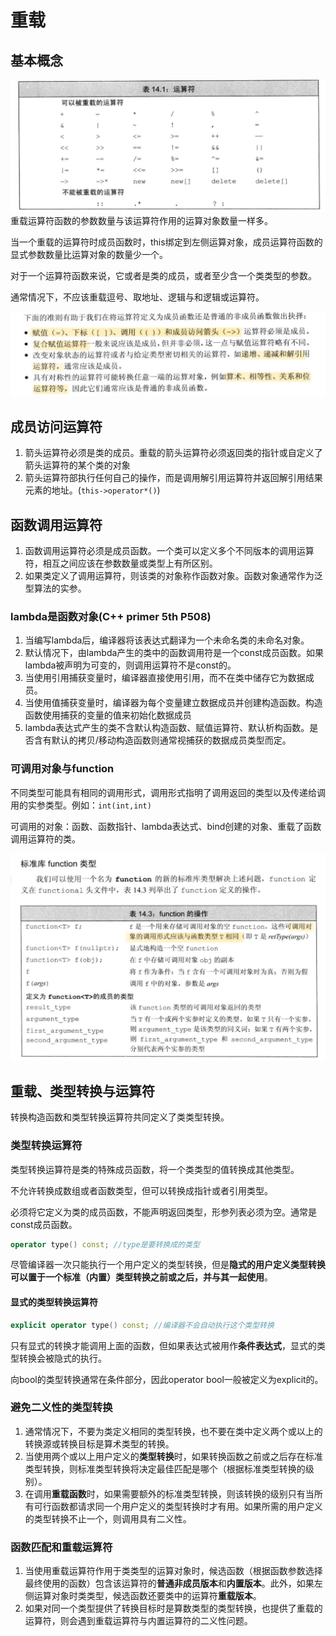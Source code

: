 # 重载
## 基本概念
![](image/IMG_1019.PNG)
重载运算符函数的参数数量与该运算符作用的运算对象数量一样多。

当一个重载的运算符时成员函数时，this绑定到左侧运算对象，成员运算符函数的显式参数数量比运算对象的数量少一个。

对于一个运算符函数来说，它或者是类的成员，或者至少含一个类类型的参数。

通常情况下，不应该重载逗号、取地址、逻辑与和逻辑或运算符。

![](image/IMG_1017.PNG)

## 成员访问运算符
1. 箭头运算符必须是类的成员。重载的箭头运算符必须返回类的指针或自定义了箭头运算符的某个类的对象
2. 箭头运算符部执行任何自己的操作，而是调用解引用运算符并返回解引用结果元素的地址。(`this->operator*()`)

## 函数调用运算符
1. 函数调用运算符必须是成员函数。一个类可以定义多个不同版本的调用运算符，相互之间应该在参数数量或类型上有所区别。
2. 如果类定义了调用运算符，则该类的对象称作函数对象。函数对象通常作为泛型算法的实参。
### lambda是函数对象(C++ primer 5th P508)
1. 当编写lambda后，编译器将该表达式翻译为一个未命名类的未命名对象。
2. 默认情况下，由lambda产生的类中的函数调用符是一个const成员函数。如果lambda被声明为可变的，则调用运算符不是const的。
3. 当使用引用捕获变量时，编译器直接使用引用，而不在类中储存它为数据成员。
4. 当使用值捕获变量时，编译器为每个变量建立数据成员并创建构造函数。构造函数使用捕获的变量的值来初始化数据成员
5. lambda表达式产生的类不含默认构造函数、赋值运算符、默认析构函数。是否含有默认的拷贝/移动构造函数则通常视捕获的数据成员类型而定。

### 可调用对象与function
不同类型可能具有相同的调用形式，调用形式指明了调用返回的类型以及传递给调用的实参类型。例如：`int(int,int)`

可调用的对象：函数、函数指针、lambda表达式、bind创建的对象、重载了函数调用运算符的类。

![](image/IMG_1020.PNG)

## 重载、类型转换与运算符
转换构造函数和类型转换运算符共同定义了类类型转换。
### 类型转换运算符
类型转换运算符是类的特殊成员函数，将一个类类型的值转换成其他类型。

不允许转换成数组或者函数类型，但可以转换成指针或者引用类型。

必须将它定义为类的成员函数，不能声明返回类型，形参列表必须为空。通常是const成员函数。
 ```cpp
operator type() const; //type是要转换成的类型
 ```

尽管编译器一次只能执行一个用户定义的类型转换，但是**隐式的用户定义类型转换可以置于一个标准（内置）类型转换之前或之后，并与其一起使用**。

#### 显式的类型转换运算符
 ```cpp
explicit operator type() const; //编译器不会自动执行这个类型转换
 ```

只有显式的转换才能调用上面的函数，但如果表达式被用作**条件表达式**，显式的类型转换会被隐式的执行。

向bool的类型转换通常在条件部分，因此operator bool一般被定义为explicit的。

### 避免二义性的类型转换
1. 通常情况下，不要为类定义相同的类型转换，也不要在类中定义两个或以上的转换源或转换目标是算术类型的转换。
2. 当使用两个或以上用户定义的**类型转换**时，如果转换函数之前或之后存在标准类型转换，则标准类型转换将决定最佳匹配是哪个（根据标准类型转换的级别）。
3. 在调用**重载函数**时，如果需要额外的标准类型转换，则该转换的级别只有当所有可行函数都请求同一个用户定义的类型转换时才有用。如果所需的用户定义的类型转换不止一个，则调用具有二义性。

### 函数匹配和重载运算符
1. 当使用重载运算符作用于类类型的运算对象时，候选函数（根据函数参数选择最终使用的函数）包含该运算符的**普通非成员版本**和**内置版本**。此外，如果左侧运算对象时类类型，候选函数还要类中的运算符**重载版本**。
2. 如果对同一个类型提供了转换目标时是算数类型的类型转换，也提供了重载的运算符，则会遇到重载运算符与内置运算符的二义性问题。


